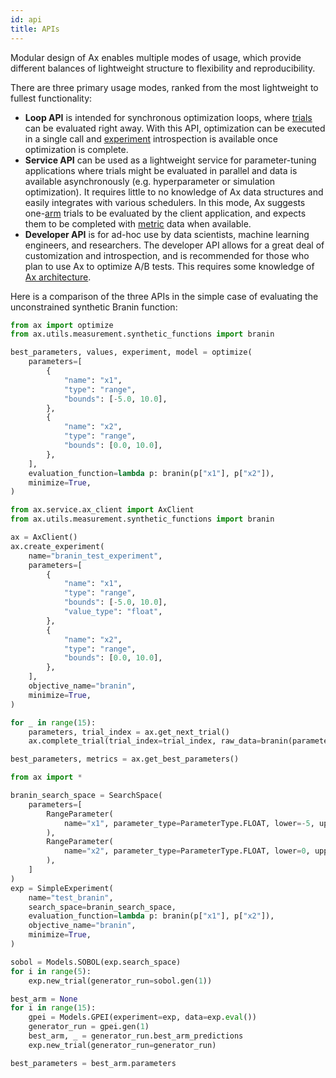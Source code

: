 ```yaml
---
id: api
title: APIs
---
```

Modular design of Ax enables multiple modes of usage, which provide different balances of lightweight structure to flexibility and reproducibility.

There are three primary usage modes, ranked from the most lightweight to fullest functionality:
  - **Loop API** is intended for synchronous optimization loops, where [trials](glossary.md#trial) can be evaluated right away. With this API, optimization can be executed in a single call and [experiment](glossary.md#experiment) introspection is available once optimization is complete.
  - **Service API** can be used as a lightweight service for parameter-tuning applications where trials might be evaluated in parallel and data is available asynchronously (e.g. hyperparameter or simulation optimization). It requires little to no knowledge of Ax data structures and easily integrates with various schedulers. In this mode, Ax suggests one-[arm](glossary.md#arm) trials to be evaluated by the client application, and expects them to be completed with [metric](glossary.md#metric) data when available.
  - **Developer API** is for ad-hoc use by data scientists, machine learning engineers, and researchers.  The developer API allows for a great deal of customization and introspection, and is recommended for those who plan to use Ax to optimize A/B tests. This requires some knowledge of [Ax architecture](core.md).

Here is a comparison of the three APIs in the simple case of evaluating the unconstrained synthetic Branin function:

<!--DOCUSAURUS_CODE_TABS-->
<!--Loop-->
```py
from ax import optimize
from ax.utils.measurement.synthetic_functions import branin

best_parameters, values, experiment, model = optimize(
    parameters=[
        {
            "name": "x1",
            "type": "range",
            "bounds": [-5.0, 10.0],
        },
        {  
            "name": "x2",
            "type": "range",
            "bounds": [0.0, 10.0],
        },
    ],
    evaluation_function=lambda p: branin(p["x1"], p["x2"]),
    minimize=True,
)
```

<!--Service-->
```py
from ax.service.ax_client import AxClient
from ax.utils.measurement.synthetic_functions import branin

ax = AxClient()
ax.create_experiment(
    name="branin_test_experiment",
    parameters=[
        {
            "name": "x1",
            "type": "range",
            "bounds": [-5.0, 10.0],
            "value_type": "float",
        },
        {
            "name": "x2",
            "type": "range",
            "bounds": [0.0, 10.0],
        },
    ],
    objective_name="branin",
    minimize=True,
)

for _ in range(15):
    parameters, trial_index = ax.get_next_trial()
    ax.complete_trial(trial_index=trial_index, raw_data=branin(parameters["x1"], parameters["x2"]))

best_parameters, metrics = ax.get_best_parameters()
```

<!--Developer-->
```py
from ax import *

branin_search_space = SearchSpace(
    parameters=[
        RangeParameter(
            name="x1", parameter_type=ParameterType.FLOAT, lower=-5, upper=10
        ),
        RangeParameter(
            name="x2", parameter_type=ParameterType.FLOAT, lower=0, upper=15
        ),
    ]
)
exp = SimpleExperiment(
    name="test_branin",
    search_space=branin_search_space,
    evaluation_function=lambda p: branin(p["x1"], p["x2"]),
    objective_name="branin",
    minimize=True,
)

sobol = Models.SOBOL(exp.search_space)
for i in range(5):
    exp.new_trial(generator_run=sobol.gen(1))

best_arm = None
for i in range(15):
    gpei = Models.GPEI(experiment=exp, data=exp.eval())
    generator_run = gpei.gen(1)
    best_arm, _ = generator_run.best_arm_predictions
    exp.new_trial(generator_run=generator_run)

best_parameters = best_arm.parameters
```

<!--END_DOCUSAURUS_CODE_TABS-->
